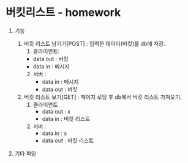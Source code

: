 <h1>버킷리스트 - homework</h1>

1. 기능
   1. 버킷 리스트 남기기[POST] : 입력한 데이터(버킷)를 db에 저장.
      1. 클라이언트: 
        - data out : 버킷
        - data in : 메시지
      2. 서버 :
         - data in : 메시지
         - data out : 버킷 
   2. 버킷 리스트 보기[GET] : 페이지 로딩 후 db에서 버킷 리스트 가져오기.
      1. 클라이언트 
         - data out : x
         - data in : 버킷 리스트
      2. 서버 :
         - data in : x
         - data out : 버킷 리스트
  
2. 기타 파일
   